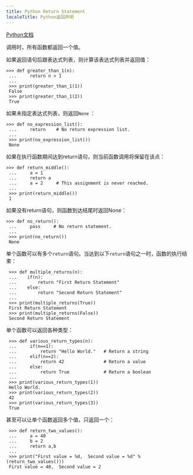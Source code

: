 ```yaml
---
title: Python Return Statement
localeTitle: Python返回声明
---
```

[Python文档](https://docs.python.org/3/reference/simple_stmts.html#the-return-statement)

调用时，所有函数都返回一个值。

如果返回语句后跟表达式列表，则计算该表达式列表并返回值：
```
>>> def greater_than_1(n): 
 ...     return n > 1 
 ... 
 >>> print(greater_than_1(1)) 
 False 
 >>> print(greater_than_1(2)) 
 True 
```

如果未指定表达式列表，则返回`None` ：
```
>>> def no_expression_list(): 
 ...     return    # No return expression list. 
 ... 
 >>> print(no_expression_list()) 
 None 
```

如果在执行函数期间达到return语句，则当前函数调用将保留在该点：
```
>>> def return_middle(): 
 ...     a = 1 
 ...     return a 
 ...     a = 2     # This assignment is never reached. 
 ... 
 >>> print(return_middle()) 
 1 
```

如果没有return语句，则函数到达结尾时返回None：
```
>>> def no_return(): 
 ...     pass     # No return statement. 
 ... 
 >>> print(no_return()) 
 None 
```

单个函数可以有多个`return`语句。当达到以下`return`语句之一时，函数的执行结束：
```
 >>> def multiple_returns(n): 
 ...    if(n): 
 ...        return "First Return Statement" 
 ...    else: 
 ...        return "Second Return Statement" 
 ... 
 >>> print(multiple_returns(True)) 
 First Return Statement 
 >>> print(multiple_returns(False)) 
 Second Return Statement 
```

单个函数可以返回各种类型：
```
 >>> def various_return_types(n): 
 ...     if(n==1): 
 ...         return "Hello World."   # Return a string 
 ...     elif(n==2): 
 ...         return 42               # Return a value 
 ...     else: 
 ...         return True             # Return a boolean 
 ... 
 >>> print(various_return_types(1)) 
 Hello World. 
 >>> print(various_return_types(2)) 
 42 
 >>> print(various_return_types(3)) 
 True 
```

甚至可以让单个函数返回多个值，只返回一个：
```
 >>> def return_two_values(): 
 ...     a = 40 
 ...     b = 2 
 ...     return a,b 
 ... 
 >>> print("First value = %d,  Second value = %d" %(return_two_values())) 
 First value = 40,  Second value = 2 

```